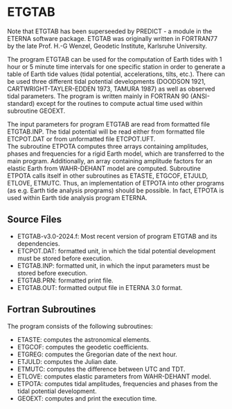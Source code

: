 # ETGTAB

Note that ETGTAB has been superseeded by PREDICT - a module in the ETERNA software package.
ETGTAB was originally written in FORTRAN77 by the late Prof. H.-G Wenzel, Geodetic Institute, Karlsruhe University.

The program ETGTAB can be used for the computation of Earth tides with 1 hour or 5 minute time intervals for one specific station in order to generate a table of Earth tide values (tidal potential, accelerations, tilts, etc.). 
There can be used three different tidal potential developments (DOODSON 1921, CARTWRIGHT-TAYLER-EDDEN 1973, TAMURA 1987) as well as observed tidal parameters.
The program is written mainly in FORTRAN 90 (ANSI-standard) except for the routines to compute actual time used within subroutine GEOEXT.

The input parameters for program ETGTAB are read from formatted file ETGTAB.INP.
The tidal potential will be read either from formatted file ETCPOT.DAT or from unformatted file ETCPOT.UFT.  
The subroutine ETPOTA computes three arrays containing amplitudes, phases and frequencies for a rigid Earth model, which are transferred to the main program.
Additionally, an array containing amplitude factors for an elastic Earth from WAHR-DEHANT model are computed.
Subroutine ETPOTA calls itself in other subroutines as ETASTE, ETGCOF, ETJULD, ETLOVE,  ETMUTC. 
Thus, an implementation of ETPOTA into other programs (as e.g. Earth tide analysis programs) should be possible.
In fact, ETPOTA is used within Earth tide analysis program ETERNA.

## Source Files
- ETGTAB-v3.0-2024.f: Most recent version of program ETGTAB and its dependencies.
- ETCPOT.DAT: formatted unit, in which the tidal potential development must be stored before execution.
- ETGTAB.INP: formatted unit, in which the input parameters must be stored before execution.
- ETGTAB.PRN: formatted print file.
- ETGTAB.OUT: formatted output file in ETERNA 3.0 format.

## Fortran Subroutines
The program consists of the following subroutines:
- ETASTE: computes the astronomical elements.
- ETGCOF: computes the geodetic coefficients.
- ETGREG: computes the Gregorian date of the next hour.
- ETJULD: computes the Julian date.
- ETMUTC: computes the difference between UTC and TDT.
- ETLOVE: computes elastic parameters from WAHR-DEHANT model.
- ETPOTA: computes tidal amplitudes, frequencies and phases from the tidal potential development.
- GEOEXT: computes and print the execution time.

